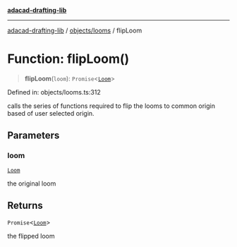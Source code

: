 [**adacad-drafting-lib**](../../../README.md)

***

[adacad-drafting-lib](../../../modules.md) / [objects/looms](../README.md) / flipLoom

# Function: flipLoom()

> **flipLoom**(`loom`): `Promise`\<[`Loom`](../../datatypes/type-aliases/Loom.md)\>

Defined in: objects/looms.ts:312

calls the series of functions required to flip the looms to common origin based of user selected origin.

## Parameters

### loom

[`Loom`](../../datatypes/type-aliases/Loom.md)

the original loom

## Returns

`Promise`\<[`Loom`](../../datatypes/type-aliases/Loom.md)\>

the flipped loom
